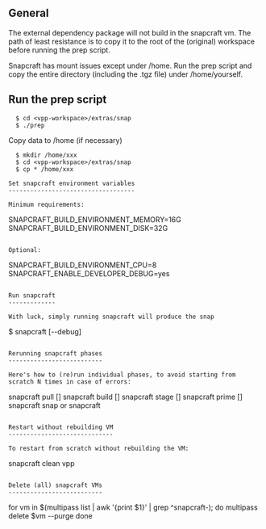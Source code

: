 General
-------

The external dependency package will not build in the snapcraft
vm. The path of least resistance is to copy it to the root of the
(original) workspace before running the prep script.

Snapcraft has mount issues except under /home. Run the prep script and
copy the entire directory (including the .tgz file) under
/home/yourself.

Run the prep script
-------------------

```
  $ cd <vpp-workspace>/extras/snap
  $ ./prep
```

Copy data to /home (if necessary)

```
  $ mkdir /home/xxx
  $ cd <vpp-workspace>/extras/snap
  $ cp * /home/xxx

Set snapcraft environment variables
-----------------------------------

Minimum requirements:

```
  SNAPCRAFT_BUILD_ENVIRONMENT_MEMORY=16G
  SNAPCRAFT_BUILD_ENVIRONMENT_DISK=32G
```

Optional:

```
  SNAPCRAFT_BUILD_ENVIRONMENT_CPU=8
  SNAPCRAFT_ENABLE_DEVELOPER_DEBUG=yes
```

Run snapcraft
-------------

With luck, simply running snapcraft will produce the snap

```
  $ <environment-variable-settings> snapcraft [--debug]
```

Rerunning snapcraft phases
--------------------------

Here's how to (re)run individual phases, to avoid starting from
scratch N times in case of errors:

```
  snapcraft pull [<part-name>]
  snapcraft build [<part-name>]
  snapcraft stage [<part-name>]
  snapcraft prime [<part-name>]
  snapcraft snap or snapcraft
```

Restart without rebuilding VM
-----------------------------

To restart from scratch without rebuilding the VM:

```
  snapcraft clean vpp
```

Delete (all) snapcraft VMs
--------------------------

```
  for vm in $(multipass list | awk '{print $1}' | grep ^snapcraft-); do
  	multipass delete $vm --purge
  done
```
